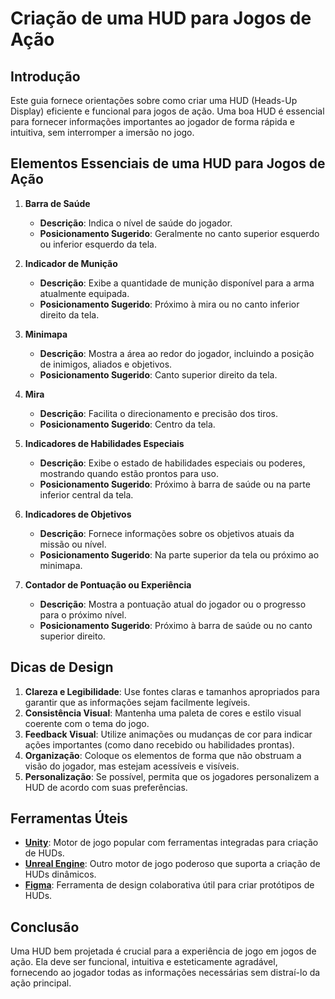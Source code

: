# Criação de uma HUD para Jogos de Ação

## Introdução

Este guia fornece orientações sobre como criar uma HUD (Heads-Up Display) eficiente e funcional para jogos de ação. Uma boa HUD é essencial para fornecer informações importantes ao jogador de forma rápida e intuitiva, sem interromper a imersão no jogo.

## Elementos Essenciais de uma HUD para Jogos de Ação

1. **Barra de Saúde**
   - **Descrição**: Indica o nível de saúde do jogador.
   - **Posicionamento Sugerido**: Geralmente no canto superior esquerdo ou inferior esquerdo da tela.

2. **Indicador de Munição**
   - **Descrição**: Exibe a quantidade de munição disponível para a arma atualmente equipada.
   - **Posicionamento Sugerido**: Próximo à mira ou no canto inferior direito da tela.

3. **Minimapa**
   - **Descrição**: Mostra a área ao redor do jogador, incluindo a posição de inimigos, aliados e objetivos.
   - **Posicionamento Sugerido**: Canto superior direito da tela.

4. **Mira**
   - **Descrição**: Facilita o direcionamento e precisão dos tiros.
   - **Posicionamento Sugerido**: Centro da tela.

5. **Indicadores de Habilidades Especiais**
   - **Descrição**: Exibe o estado de habilidades especiais ou poderes, mostrando quando estão prontos para uso.
   - **Posicionamento Sugerido**: Próximo à barra de saúde ou na parte inferior central da tela.

6. **Indicadores de Objetivos**
   - **Descrição**: Fornece informações sobre os objetivos atuais da missão ou nível.
   - **Posicionamento Sugerido**: Na parte superior da tela ou próximo ao minimapa.

7. **Contador de Pontuação ou Experiência**
   - **Descrição**: Mostra a pontuação atual do jogador ou o progresso para o próximo nível.
   - **Posicionamento Sugerido**: Próximo à barra de saúde ou no canto superior direito.

## Dicas de Design

1. **Clareza e Legibilidade**: Use fontes claras e tamanhos apropriados para garantir que as informações sejam facilmente legíveis.
2. **Consistência Visual**: Mantenha uma paleta de cores e estilo visual coerente com o tema do jogo.
3. **Feedback Visual**: Utilize animações ou mudanças de cor para indicar ações importantes (como dano recebido ou habilidades prontas).
4. **Organização**: Coloque os elementos de forma que não obstruam a visão do jogador, mas estejam acessíveis e visíveis.
5. **Personalização**: Se possível, permita que os jogadores personalizem a HUD de acordo com suas preferências.

## Ferramentas Úteis

- **[Unity](https://unity.com/)**: Motor de jogo popular com ferramentas integradas para criação de HUDs.
- **[Unreal Engine](https://www.unrealengine.com/)**: Outro motor de jogo poderoso que suporta a criação de HUDs dinâmicos.
- **[Figma](https://www.figma.com/)**: Ferramenta de design colaborativa útil para criar protótipos de HUDs.

## Conclusão

Uma HUD bem projetada é crucial para a experiência de jogo em jogos de ação. Ela deve ser funcional, intuitiva e esteticamente agradável, fornecendo ao jogador todas as informações necessárias sem distraí-lo da ação principal.
